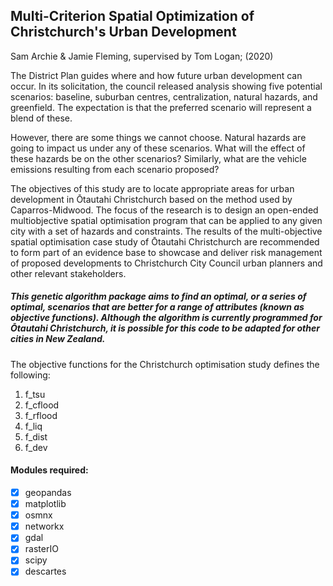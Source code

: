 ## Multi-Criterion Spatial Optimization of Christchurch's Urban Development

Sam Archie & Jamie Fleming, supervised by Tom Logan; (2020)

The District Plan guides where and how future urban development can occur. In its solicitation, the council released analysis showing five potential scenarios: baseline, suburban centres, centralization, natural hazards, and greenfield. The expectation is that the preferred scenario will represent a blend of these.

However, there are some things we cannot choose. Natural hazards are going to impact us under any of these scenarios. What will the effect of these hazards be on the other scenarios? Similarly, what are the vehicle emissions resulting from each scenario proposed?

The objectives of this study are to locate appropriate areas for urban development in Ōtautahi Christchurch based on the method used by Caparros-Midwood. The focus of the research is to design an open-ended multiobjective spatial optimisation program that can be applied to any given city with a set of hazards and constraints. The results of the multi-objective spatial optimisation case study of Ōtautahi Christchurch are recommended to form part of an evidence base to showcase and deliver risk management of proposed developments to Christchurch City Council urban planners and other relevant stakeholders.

##### This genetic algorithm package aims to find an optimal, or a series of optimal, scenarios that are better for a range of attributes (known as objective functions). Although the algorithm is currently programmed for Ōtautahi Christchurch, it is possible for this code to be adapted for other cities in New Zealand.

The objective functions for the Christchurch optimisation study defines the following:
1. f_tsu
2. f_cflood
3. f_rflood
4. f_liq
5. f_dist
6. f_dev

#### Modules required:
* [x] geopandas
* [x] matplotlib
* [x] osmnx
* [x] networkx
* [x] gdal
* [x] rasterIO
* [x] scipy
* [x] descartes
